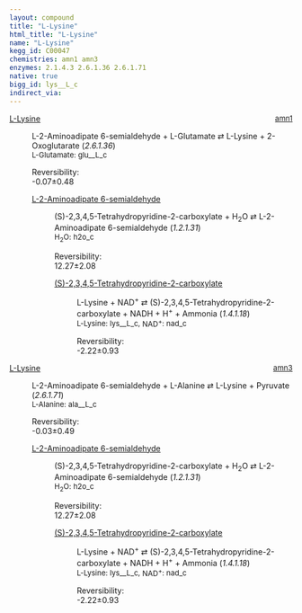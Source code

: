 ```yaml
---
layout: compound
title: "L-Lysine"
html_title: "L-Lysine"
name: "L-Lysine"
kegg_id: C00047
chemistries: amn1 amn3
enzymes: 2.1.4.3 2.6.1.36 2.6.1.71
native: true
bigg_id: lys__L_c
indirect_via:
---
```

<dl><dt class="rs-product"><a class="link-dark" data-bs-html="true" data-bs-title="KEGG: C00047" data-bs-toggle="tooltip" href="{{ site.url }}{{ site.baseurl }}/compounds/C00047">L-Lysine</a><span style="float: right; max-width: 40%"><a class="link-dark opacity-50" href="{{ site.url }}{{ site.baseurl }}/chemistries/amn1" style="font-size: small; word-wrap: anywhere;">amn1</a></span></dt><dd><p>L-2-Aminoadipate 6-semialdehyde + L-Glutamate ⇄ L-Lysine + 2-Oxoglutarate (<i>2.6.1.36</i>)<br/><span style="font-size: small;"><span data-bs-html="true" data-bs-title="KEGG: C00025" data-bs-toggle="tooltip">L-Glutamate</span>: glu__L_c</span><br/><div class="reversibility_info">Reversibility: <div class="progress" style="flex-direction: row-reverse;"><div aria-valuemax="10" aria-valuemin="0" aria-valuenow="-0.0658806368382785" class="progress-bar bg-success" role="progressbar" style="width: 0.66%"></div><div aria-valuemax="10" aria-valuemin="0" aria-valuenow="-0.0658806368382785" class="progress-bar bg-warning" role="progressbar" style="width: 4.83%"></div></div><span>-0.07±0.48</span><div class="progress"><div aria-valuemax="10" aria-valuemin="0" aria-valuenow="-0.0658806368382785" class="progress-bar bg-danger" role="progressbar" style="width: 0%"></div></div></div></p><dl><dt><a class="link-dark" data-bs-html="true" data-bs-title="KEGG: C04076" data-bs-toggle="tooltip" href="{{ site.url }}{{ site.baseurl }}/compounds/C04076">L-2-Aminoadipate 6-semialdehyde</a><span style="float: right; max-width: 40%"><a class="link-dark opacity-50" href="{{ site.url }}{{ site.baseurl }}/chemistries/None" style="font-size: small; word-wrap: anywhere;"></a></span></dt><dd><p>(S)-2,3,4,5-Tetrahydropyridine-2-carboxylate + H<sub>2</sub>O ⇄ L-2-Aminoadipate 6-semialdehyde (<i>1.2.1.31</i>)<br/><span style="font-size: small;"><span data-bs-html="true" data-bs-title="KEGG: C00001" data-bs-toggle="tooltip">H<sub>2</sub>O</span>: h2o_c</span><br/><div class="reversibility_info">Reversibility: <div class="progress"><div aria-valuemax="100" aria-valuemin="0" aria-valuenow="0" class="progress-bar bg-success" role="progressbar" style="width: 0%"></div></div><span>12.27±2.08</span><div class="progress"><div aria-valuemax="10" aria-valuemin="0" aria-valuenow="12.272375023541318" class="progress-bar bg-danger" role="progressbar" style="width: 122.72%"></div></div></div></p><dl><dt><a class="link-dark" data-bs-html="true" data-bs-title="KEGG: C00450" data-bs-toggle="tooltip" href="{{ site.url }}{{ site.baseurl }}/compounds/C00450">(S)-2,3,4,5-Tetrahydropyridine-2-carboxylate</a><span style="float: right; max-width: 40%"><a class="link-dark opacity-50" href="{{ site.url }}{{ site.baseurl }}/chemistries/None" style="font-size: small; word-wrap: anywhere;"></a></span></dt><dd><p>L-Lysine + NAD<sup>+</sup> ⇄ (S)-2,3,4,5-Tetrahydropyridine-2-carboxylate + NADH + H<sup>+</sup> + Ammonia (<i>1.4.1.18</i>)<br/><span style="font-size: small;"><span data-bs-html="true" data-bs-title="KEGG: C00047" data-bs-toggle="tooltip">L-Lysine</span>: lys__L_c, <span data-bs-html="true" data-bs-title="KEGG: C00003" data-bs-toggle="tooltip">NAD<sup>+</sup></span>: nad_c</span><br/><div class="reversibility_info">Reversibility: <div class="progress" style="flex-direction: row-reverse;"><div aria-valuemax="10" aria-valuemin="0" aria-valuenow="-2.2245586078704638" class="progress-bar bg-success" role="progressbar" style="width: 22.25%"></div><div aria-valuemax="10" aria-valuemin="0" aria-valuenow="-2.2245586078704638" class="progress-bar bg-warning" role="progressbar" style="width: 9.33%"></div></div><span>-2.22±0.93</span><div class="progress"><div aria-valuemax="10" aria-valuemin="0" aria-valuenow="-2.2245586078704638" class="progress-bar bg-danger" role="progressbar" style="width: 0%"></div></div></div></p><dl></dl></dd></dl></dd></dl></dd></dl><dl><dt class="rs-product"><a class="link-dark" data-bs-html="true" data-bs-title="KEGG: C00047" data-bs-toggle="tooltip" href="{{ site.url }}{{ site.baseurl }}/compounds/C00047">L-Lysine</a><span style="float: right; max-width: 40%"><a class="link-dark opacity-50" href="{{ site.url }}{{ site.baseurl }}/chemistries/amn3" style="font-size: small; word-wrap: anywhere;">amn3</a></span></dt><dd><p>L-2-Aminoadipate 6-semialdehyde + L-Alanine ⇄ L-Lysine + Pyruvate (<i>2.6.1.71</i>)<br/><span style="font-size: small;"><span data-bs-html="true" data-bs-title="KEGG: C00041" data-bs-toggle="tooltip">L-Alanine</span>: ala__L_c</span><br/><div class="reversibility_info">Reversibility: <div class="progress" style="flex-direction: row-reverse;"><div aria-valuemax="10" aria-valuemin="0" aria-valuenow="-0.03413979028042855" class="progress-bar bg-success" role="progressbar" style="width: 0.34%"></div><div aria-valuemax="10" aria-valuemin="0" aria-valuenow="-0.03413979028042855" class="progress-bar bg-warning" role="progressbar" style="width: 4.90%"></div></div><span>-0.03±0.49</span><div class="progress"><div aria-valuemax="10" aria-valuemin="0" aria-valuenow="-0.03413979028042855" class="progress-bar bg-danger" role="progressbar" style="width: 0%"></div></div></div></p><dl><dt><a class="link-dark" data-bs-html="true" data-bs-title="KEGG: C04076" data-bs-toggle="tooltip" href="{{ site.url }}{{ site.baseurl }}/compounds/C04076">L-2-Aminoadipate 6-semialdehyde</a><span style="float: right; max-width: 40%"><a class="link-dark opacity-50" href="{{ site.url }}{{ site.baseurl }}/chemistries/None" style="font-size: small; word-wrap: anywhere;"></a></span></dt><dd><p>(S)-2,3,4,5-Tetrahydropyridine-2-carboxylate + H<sub>2</sub>O ⇄ L-2-Aminoadipate 6-semialdehyde (<i>1.2.1.31</i>)<br/><span style="font-size: small;"><span data-bs-html="true" data-bs-title="KEGG: C00001" data-bs-toggle="tooltip">H<sub>2</sub>O</span>: h2o_c</span><br/><div class="reversibility_info">Reversibility: <div class="progress"><div aria-valuemax="100" aria-valuemin="0" aria-valuenow="0" class="progress-bar bg-success" role="progressbar" style="width: 0%"></div></div><span>12.27±2.08</span><div class="progress"><div aria-valuemax="10" aria-valuemin="0" aria-valuenow="12.272375023541318" class="progress-bar bg-danger" role="progressbar" style="width: 122.72%"></div></div></div></p><dl><dt><a class="link-dark" data-bs-html="true" data-bs-title="KEGG: C00450" data-bs-toggle="tooltip" href="{{ site.url }}{{ site.baseurl }}/compounds/C00450">(S)-2,3,4,5-Tetrahydropyridine-2-carboxylate</a><span style="float: right; max-width: 40%"><a class="link-dark opacity-50" href="{{ site.url }}{{ site.baseurl }}/chemistries/None" style="font-size: small; word-wrap: anywhere;"></a></span></dt><dd><p>L-Lysine + NAD<sup>+</sup> ⇄ (S)-2,3,4,5-Tetrahydropyridine-2-carboxylate + NADH + H<sup>+</sup> + Ammonia (<i>1.4.1.18</i>)<br/><span style="font-size: small;"><span data-bs-html="true" data-bs-title="KEGG: C00047" data-bs-toggle="tooltip">L-Lysine</span>: lys__L_c, <span data-bs-html="true" data-bs-title="KEGG: C00003" data-bs-toggle="tooltip">NAD<sup>+</sup></span>: nad_c</span><br/><div class="reversibility_info">Reversibility: <div class="progress" style="flex-direction: row-reverse;"><div aria-valuemax="10" aria-valuemin="0" aria-valuenow="-2.2245586078704638" class="progress-bar bg-success" role="progressbar" style="width: 22.25%"></div><div aria-valuemax="10" aria-valuemin="0" aria-valuenow="-2.2245586078704638" class="progress-bar bg-warning" role="progressbar" style="width: 9.33%"></div></div><span>-2.22±0.93</span><div class="progress"><div aria-valuemax="10" aria-valuemin="0" aria-valuenow="-2.2245586078704638" class="progress-bar bg-danger" role="progressbar" style="width: 0%"></div></div></div></p><dl></dl></dd></dl></dd></dl></dd></dl>